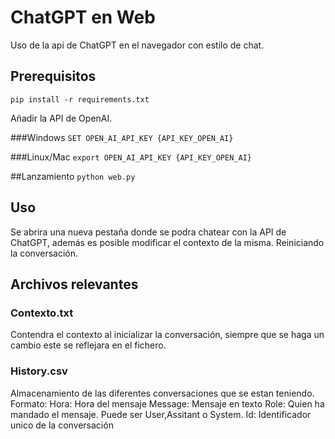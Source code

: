 # ChatGPT en Web
Uso de la api de ChatGPT en el navegador con estilo de chat.

## Prerequisitos
`pip install -r requirements.txt`  

Añadir la API de OpenAI.

###Windows
`SET OPEN_AI_API_KEY {API_KEY_OPEN_AI}`  

###Linux/Mac
`export OPEN_AI_API_KEY {API_KEY_OPEN_AI}`  


##Lanzamiento
`python web.py` 

## Uso
Se abrira una nueva pestaña donde se podra chatear con la API de ChatGPT, además es posible modificar el contexto de la misma. Reiniciando la conversación. 

## Archivos relevantes  

### Contexto.txt
Contendra el contexto al inicializar la conversación, siempre que se haga un cambio este se reflejara en el fichero.

### History.csv
Almacenamiento de las diferentes conversaciones que se estan teniendo. Formato:
Hora: Hora del mensaje
Message: Mensaje en texto
Role: Quien ha mandado el mensaje. Puede ser User,Assitant o System.
Id: Identificador unico de la conversación
